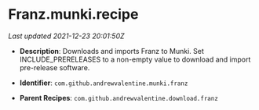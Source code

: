 # Franz.munki.recipe

_Last updated 2021-12-23 20:01:50Z_

- **Description**: Downloads and imports Franz to Munki. Set INCLUDE_PRERELEASES to a non-empty value to download and import pre-release software.

- **Identifier**: `com.github.andrewvalentine.munki.franz`

- **Parent Recipes**: `com.github.andrewvalentine.download.franz`
